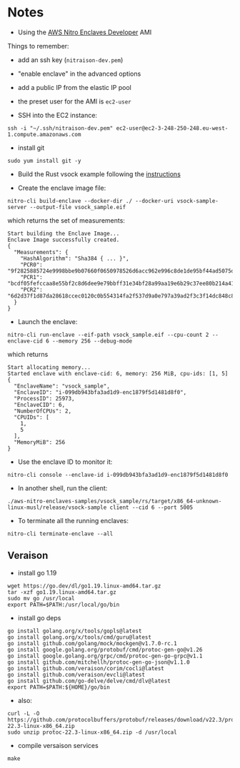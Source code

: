 # Notes

* Using the [AWS Nitro Enclaves Developer](https://aws.amazon.com/marketplace/pp/prodview-37z6ersmwouq2) AMI

Things to remember:
* add an ssh key (`nitraison-dev.pem`)
* "enable enclave" in the advanced options
* add a public IP from the elastic IP pool
* the preset user for the AMI is `ec2-user`

* SSH into the EC2 instance:
```shell
ssh -i "~/.ssh/nitraison-dev.pem" ec2-user@ec2-3-248-250-248.eu-west-1.compute.amazonaws.com
```

* install git
```shell
sudo yum install git -y
```

* Build the Rust vsock example following the [instructions](https://docs.aws.amazon.com/enclaves/latest/user/developing-applications-linux.html)

* Create the enclave image file:
```shell
nitro-cli build-enclave --docker-dir ./ --docker-uri vsock-sample-server --output-file vsock_sample.eif
```
which returns the set of measurements:
```
Start building the Enclave Image...
Enclave Image successfully created.
{
  "Measurements": {
    "HashAlgorithm": "Sha384 { ... }",
    "PCR0": "9f2825885724e9998bbe9b07660f0650978526d6acc962e996c8de1de95bf44ad5075d9ade8ac78900c2536463acd8c3",
    "PCR1": "bcdf05fefccaa8e55bf2c8d6dee9e79bbff31e34bf28a99aa19e6b29c37ee80b214a414b7607236edf26fcb78654e63f",
    "PCR2": "6d2d37f1d87da28618ccec0120c0b554314fa2f537d9a0e797a39ad2f3c3f14dc848c8ee13a9f758f830e4b8c65d1724"
  }
}
```

* Launch the enclave:
```shell
nitro-cli run-enclave --eif-path vsock_sample.eif --cpu-count 2 --enclave-cid 6 --memory 256 --debug-mode
```
which returns
```
Start allocating memory...
Started enclave with enclave-cid: 6, memory: 256 MiB, cpu-ids: [1, 5]
{
  "EnclaveName": "vsock_sample",
  "EnclaveID": "i-099db943bfa3ad1d9-enc1879f5d1481d8f0",
  "ProcessID": 25973,
  "EnclaveCID": 6,
  "NumberOfCPUs": 2,
  "CPUIDs": [
    1,
    5
  ],
  "MemoryMiB": 256
}
```

* Use the enclave ID to monitor it:
```shell
nitro-cli console --enclave-id i-099db943bfa3ad1d9-enc1879f5d1481d8f0
```

* In another shell, run the client:
```shell
./aws-nitro-enclaves-samples/vsock_sample/rs/target/x86_64-unknown-linux-musl/release/vsock-sample client --cid 6 --port 5005
```

* To terminate all the running enclaves:
```shell
nitro-cli terminate-enclave --all
```

## Veraison

* install go 1.19
```shell
wget https://go.dev/dl/go1.19.linux-amd64.tar.gz
tar -xzf go1.19.linux-amd64.tar.gz
sudo mv go /usr/local
export PATH=$PATH:/usr/local/go/bin
```

* install go deps
```shell
go install golang.org/x/tools/gopls@latest
go install golang.org/x/tools/cmd/guru@latest
go install github.com/golang/mock/mockgen@v1.7.0-rc.1
go install google.golang.org/protobuf/cmd/protoc-gen-go@v1.26
go install google.golang.org/grpc/cmd/protoc-gen-go-grpc@v1.1
go install github.com/mitchellh/protoc-gen-go-json@v1.1.0
go install github.com/veraison/corim/cocli@latest
go install github.com/veraison/evcli@latest
go install github.com/go-delve/delve/cmd/dlv@latest
export PATH=$PATH:${HOME}/go/bin
```
* also:
```shell
curl -L -O https://github.com/protocolbuffers/protobuf/releases/download/v22.3/protoc-22.3-linux-x86_64.zip
sudo unzip protoc-22.3-linux-x86_64.zip -d /usr/local
```


* compile versaison services
```shell
make
```
